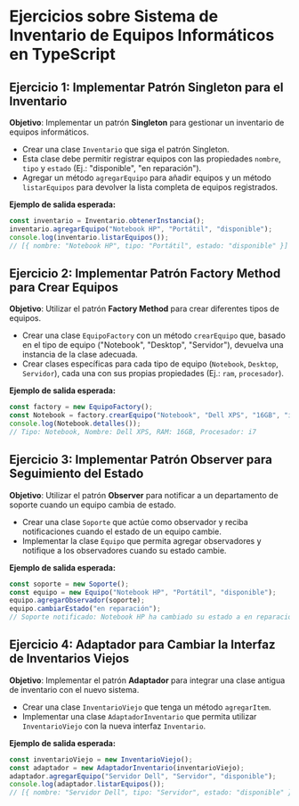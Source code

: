 # Ejercicios sobre Sistema de Inventario de Equipos Informáticos en TypeScript

## Ejercicio 1: Implementar Patrón Singleton para el Inventario
**Objetivo**: Implementar un patrón **Singleton** para gestionar un inventario de equipos informáticos.

- Crear una clase `Inventario` que siga el patrón Singleton.
- Esta clase debe permitir registrar equipos con las propiedades `nombre`, `tipo` y `estado` (Ej.: "disponible", "en reparación").
- Agregar un método `agregarEquipo` para añadir equipos y un método `listarEquipos` para devolver la lista completa de equipos registrados.

**Ejemplo de salida esperada:**
```typescript
const inventario = Inventario.obtenerInstancia();
inventario.agregarEquipo("Notebook HP", "Portátil", "disponible");
console.log(inventario.listarEquipos()); 
// [{ nombre: "Notebook HP", tipo: "Portátil", estado: "disponible" }]
```

## Ejercicio 2: Implementar Patrón Factory Method para Crear Equipos
**Objetivo**: Utilizar el patrón **Factory Method** para crear diferentes tipos de equipos.

- Crear una clase `EquipoFactory` con un método `crearEquipo` que, basado en el tipo de equipo ("Notebook", "Desktop", "Servidor"), devuelva una instancia de la clase adecuada.
- Crear clases específicas para cada tipo de equipo (`Notebook`, `Desktop`, `Servidor`), cada una con sus propias propiedades (Ej.: `ram`, `procesador`).

**Ejemplo de salida esperada:**
```typescript
const factory = new EquipoFactory();
const Notebook = factory.crearEquipo("Notebook", "Dell XPS", "16GB", "i7");
console.log(Notebook.detalles());
// Tipo: Notebook, Nombre: Dell XPS, RAM: 16GB, Procesador: i7
```

## Ejercicio 3: Implementar Patrón Observer para Seguimiento del Estado
**Objetivo**: Utilizar el patrón **Observer** para notificar a un departamento de soporte cuando un equipo cambia de estado.

- Crear una clase `Soporte` que actúe como observador y reciba notificaciones cuando el estado de un equipo cambie.
- Implementar la clase `Equipo` que permita agregar observadores y notifique a los observadores cuando su estado cambie.

**Ejemplo de salida esperada:**
```typescript
const soporte = new Soporte();
const equipo = new Equipo("Notebook HP", "Portátil", "disponible");
equipo.agregarObservador(soporte);
equipo.cambiarEstado("en reparación");
// Soporte notificado: Notebook HP ha cambiado su estado a en reparación.
```

## Ejercicio 4: Adaptador para Cambiar la Interfaz de Inventarios Viejos
**Objetivo**: Implementar el patrón **Adaptador** para integrar una clase antigua de inventario con el nuevo sistema.

- Crear una clase `InventarioViejo` que tenga un método `agregarItem`.
- Implementar una clase `AdaptadorInventario` que permita utilizar `InventarioViejo` con la nueva interfaz `Inventario`.

**Ejemplo de salida esperada:**
```typescript
const inventarioViejo = new InventarioViejo();
const adaptador = new AdaptadorInventario(inventarioViejo);
adaptador.agregarEquipo("Servidor Dell", "Servidor", "disponible");
console.log(adaptador.listarEquipos());
// [{ nombre: "Servidor Dell", tipo: "Servidor", estado: "disponible" }]
```